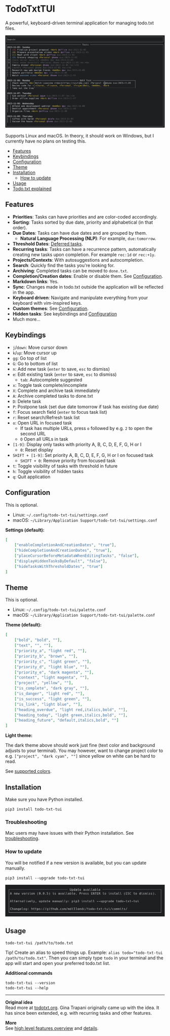# TodoTxtTUI

A powerful, keyboard-driven terminal application for managing todo.txt files.

![Screenshot](img/screenshot.png)

Supports Linux and macOS. In theory, it should work on Windows, but I currently have no plans on testing this.

* [Features](#features)
* [Keybindings](#keybindings)
* [Configuration](#configuration)
* [Theme](#theme)
* [Installation](#installation)
  * [How to update](#how-to-update)
* [Usage](#usage)
* [Todo.txt explained](todo.txt.md)


## Features

- **Priorities**: Tasks can have priorities and are color-coded accordingly.
- **Sorting**: Tasks sorted by due date, priority and alphabetical (in that order).
- **Due Dates**: Tasks can have due dates and are grouped by them.
    - **Natural Language Processing (NLP)**: For example, `due:tomorrow`.
- **Threshold Dates**: [Deferred tasks](todo.txt.md#threshold-dates).
- **Recurring tasks**: Tasks can have a recurrence pattern, automatically creating new tasks upon completion. For example `rec:1d` or `rec:+1y`.
- **Projects/Contexts**: With autosuggestions and autocompletion.
- **Search**: Quickly find the tasks you're looking for.
- **Archiving**: Completed tasks can be moved to `done.txt`.
- **Completion/Creation dates**: Enable or disable them. See [Configuration](#configuration).
- **Markdown links**: Yes.
- **Sync**: Changes made in todo.txt outside the application will be reflected in the app.
- **Keyboard driven**: Navigate and manipulate everything from your keyboard with vim-inspired keys.
- **Custom themes**: See [Configuration](#configuration).
- **Hidden tasks**: See keybindings and [Configuration](#configuration)
- Much more...

## Keybindings

- `j`/`down`: Move cursor down
- `k`/`up`: Move cursor up
- `gg`: Go top of list
- `G`: Go to bottom of list
- `n`: Add new task (`enter` to save, `esc` to dismiss)
- `e`: Edit existing task (`enter` to save, `esc` to dismiss)
  - `tab`: Autocomplete suggested
- `x`: Toggle task complete/incomplete
- `X`: Complete and archive task immediately
- `A`: Archive completed tasks to done.txt
- `D`: Delete task
- `P`: Postpone task (set due date tomorrow if task has existing due date)
- `f`: Focus search field (`enter` to focus task list)
- `r`: Reset search/Refresh task list
- `o`: Open URL in focused task
    - If task has multiple URLs, press `o` followed by e.g. `2` to open the second URL
    - `O` Open all URLs in task
- `[1-9]`: Display only tasks with priority A, B, C, D, E, F, G, H or I
  - `0`: Reset display
- `SHIFT + [1-9]`: Set priority A, B, C, D, E, F, G, H or I on focused task
  - `SHIFT + 0`: Remove priority from focused task 
- `t`: Toggle visibility of tasks with threshold in future 
- `h`: Toggle visibility of hidden tasks
- `q`: Quit application

## Configuration

This is optional.

* Linux: `~/.config/todo-txt-tui/settings.conf`
* macOS: `~/Library/Application Support/todo-txt-tui/settings.conf`

**Settings (default):**

```json
[
    ["enableCompletionAndCreationDates", "true"],
    ["hideCompletionAndCreationDates", "true"], 
    ["placeCursorBeforeMetadataWhenEditingTasks", "false"],
    ["displayHiddenTasksByDefault", "false"],
    ["hideTasksWithThresholdDates", "true"]
]
```

## Theme

This is optional.

* Linux: `~/.config/todo-txt-tui/palette.conf`
* macOS: `~/Library/Application Support/todo-txt-tui/palette.conf`

**Theme (default):**

```json
[
    ["bold", "bold", ""],
    ["text", "", ""],
    ["priority_a", "light red", ""],
    ["priority_b", "brown", ""],
    ["priority_c", "light green", ""],
    ["priority_d", "light blue", ""],
    ["priority_e", "dark magenta", ""],
    ["context", "light magenta", ""],
    ["project", "yellow", ""],
    ["is_complete", "dark gray", ""],
    ["is_danger", "light red", ""],
    ["is_success", "light green", ""],
    ["is_link", "light blue", ""],
    ["heading_overdue", "light red,italics,bold", ""],
    ["heading_today", "light green,italics,bold", ""],
    ["heading_future", "default,italics,bold", ""]
]
```

**Light theme:**

The dark theme above should work just fine (text color and background adjusts to your terminal). You may however, want to change project color to e.g. `["project", "dark cyan", ""]` since yellow on white can be hard to read.

See [supported colors](https://urwid.org/manual/displayattributes.html#standard-foreground-colors).

## Installation

Make sure you have Python installed.

```
pip3 install todo-txt-tui
```

### Troubleshooting

Mac users may have issues with their Python installation. See [troubleshooting](troubleshooting.md).

### How to update

You will be notified if a new version is available, but you can update manually.

```
pip3 install --upgrade todo-txt-tui
```

![Update notification](img/update-notification.png)

## Usage

```
todo-txt-tui /path/to/todo.txt
```

Tip! Create an alias to speed things up. Example: `alias todo="todo-txt-tui /path/to/todo.txt"`. Then you can simply type `todo` in your terminal and the app will start and open your preferred todo.txt list.

**Additional commands**

```
todo-txt-tui --version
todo-txt-tui --help
```

---

**Original idea**  
Read more at [todotxt.org](http://todotxt.org/). Gina Trapani originally came up with the idea. It has since been extended, e.g. with recurring tasks and other features.

**More**  
See [high level features overview](#features) and [details](todo.txt.md).